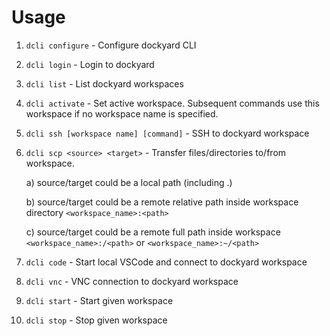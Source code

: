 Usage
======

1. `dcli configure` - Configure dockyard CLI 
2. `dcli login` - Login to dockyard  
3. `dcli list` - List dockyard workspaces
4. `dcli activate` - Set active workspace. Subsequent commands use this workspace if no workspace name is specified.
5. `dcli ssh [workspace name] [command]` - SSH to dockyard workspace
6. `dcli scp <source> <target>` - Transfer files/directories to/from workspace.

    a) source/target could be a local path (including .)

    b) source/target could be a remote relative path inside workspace directory `<workspace_name>:<path>`

    c) source/target could be a remote full path inside workspace `<workspace_name>:/<path>` or `<workspace_name>:~/<path>`

7. `dcli code` - Start local VSCode and connect to dockyard workspace

8. `dcli vnc` -  VNC connection to dockyard workspace

9. `dcli start` - Start given workspace

10. `dcli stop` - Stop given workspace

